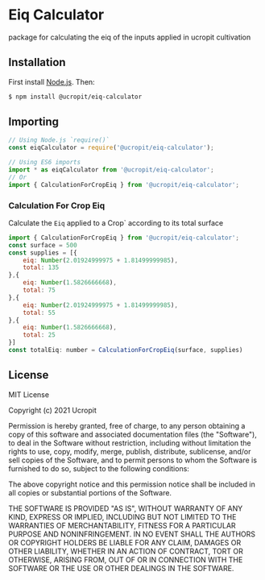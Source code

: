 # Eiq Calculator
package for calculating the eiq of the inputs applied in ucropit cultivation

## Installation

First install [Node.js](http://nodejs.org/). Then:

```sh
$ npm install @ucropit/eiq-calculator
```

## Importing

```javascript
// Using Node.js `require()`
const eiqCalculator = require('@ucropit/eiq-calculator');

// Using ES6 imports
import * as eiqCalculator from '@ucropit/eiq-calculator';
// Or
import { CalculationForCropEiq } from '@ucropit/eiq-calculator';
```

### Calculation For Crop Eiq

Calculate the `Eiq` applied to a Crop` according to its total surface

```js
import { CalculationForCropEiq } from '@ucropit/eiq-calculator';
const surface = 500
const supplies = [{
    eiq: Number(2.01924999975 + 1.81499999985),
    total: 135
},{
    eiq: Number(1.5826666668),
    total: 75
},{
    eiq: Number(2.01924999975 + 1.81499999985),
    total: 55
},{
    eiq: Number(1.5826666668),
    total: 25
}]
const totalEiq: number = CalculationForCropEiq(surface, supplies)
```
## License
MIT License

Copyright (c) 2021 Ucropit

Permission is hereby granted, free of charge, to any person obtaining a copy
of this software and associated documentation files (the "Software"), to deal
in the Software without restriction, including without limitation the rights
to use, copy, modify, merge, publish, distribute, sublicense, and/or sell
copies of the Software, and to permit persons to whom the Software is
furnished to do so, subject to the following conditions:

The above copyright notice and this permission notice shall be included in all
copies or substantial portions of the Software.

THE SOFTWARE IS PROVIDED "AS IS", WITHOUT WARRANTY OF ANY KIND, EXPRESS OR
IMPLIED, INCLUDING BUT NOT LIMITED TO THE WARRANTIES OF MERCHANTABILITY,
FITNESS FOR A PARTICULAR PURPOSE AND NONINFRINGEMENT. IN NO EVENT SHALL THE
AUTHORS OR COPYRIGHT HOLDERS BE LIABLE FOR ANY CLAIM, DAMAGES OR OTHER
LIABILITY, WHETHER IN AN ACTION OF CONTRACT, TORT OR OTHERWISE, ARISING FROM,
OUT OF OR IN CONNECTION WITH THE SOFTWARE OR THE USE OR OTHER DEALINGS IN THE
SOFTWARE.
